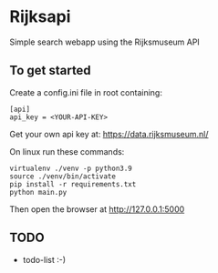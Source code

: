 # Rijksapi
Simple search webapp using the Rijksmuseum API



## To get started

Create a config.ini file in root containing:
```
[api]
api_key = <YOUR-API-KEY>
```
Get your own api key at: https://data.rijksmuseum.nl/

On linux run these commands:

```
virtualenv ./venv -p python3.9
source ./venv/bin/activate
pip install -r requirements.txt
python main.py
```

Then open the browser at http://127.0.0.1:5000

## TODO
* todo-list :-)